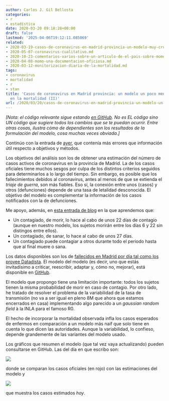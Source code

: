 ```yaml
---
author: Carlos J. Gil Bellosta
categories:
- r
- estadística
date: 2020-03-20 09:18:28+00:00
draft: false
lastmod: '2025-04-06T19:12:11.085069'
related:
- 2020-03-19-casos-de-coronavirus-en-madrid-provincia-un-modelo-muy-crudo-basado-en-la-mortalidad.md
- 2020-05-07-coronavirus-cualitativo.md
- 2020-10-23-comentarios-varios-sobre-un-articulo-de-el-pais-sobre-momo.md
- 2020-04-08-momo-una-documentacion-oficiosa.md
- 2020-03-12-monitorizacion-diaria-de-la-mortalidad.md
tags:
- coronavirus
- mortalidad
- r
- stan
title: 'Casos de coronavirus en Madrid provincia: un modelo un poco menos crudo basado
  en la mortalidad (II)'
url: /2020/03/20/casos-de-coronavirus-en-madrid-provincia-un-modelo-un-poco-menos-crudo-basado-en-la-mortalidad-ii/
---
```


_[Nota: el código relevante sigue estando [en GitHub](https://github.com/cjgb/covid_madrid). No es EL código sino UN código que sugiere todos los cambios que se te puedan ocurrir. Entre otras cosas, ilustra cómo de dependientes son los resultados de la formulación del modelo, cosa muchas veces obviada.]_

Continúo con la entrada de [ayer](https://datanalytics.com/2020/03/19/casos-de-coronavirus-en-madrid-provincia-un-modelo-muy-crudo-basado-en-la-mortalidad/), que contenía más errores que información útil respecto a objetivos y métodos.

Los objetivos del análisis son los de obtener una estimación del número de casos activos de coronavirus en la provincia de Madrid. La de los casos oficiales tiene muchos sesgos por culpa de los distintos criterios seguidos para determinarlos a lo largo del tiempo. Sin embargo, es posible que los fallecimientos debidos al coronavirus, antes al menos de que se extienda el _triaje de guerra_, son más fiables. Eso sí, la conexión entre unos (casos) y otros (defunciones) depende de una tasa de letalidad desconocida. El objetivo del modelo es complementar la información de los casos notificados con la de defunciones.

Me apoyo, además, en [esta entrada de blog](https://medium.com/@carlosbort/coronavirus-podr%C3%ADa-haber-hasta-100-veces-m%C3%A1s-contagiados-de-los-reportados-7f54cbcdeec) en la que aprendemos que:

* Un contagiado, de morir, lo hace al cabo de unos 22 días de contagio (aunque en nuestro modelo, los sujetos morirán entre los días 6 y 22 sin distingos entre ellos).
* Un contagiado, de sanar, lo hace al cabo de unos 27 días.
* Un contagiado puede contagiar a otros durante todo el periodo hasta que al final muere o sana.

Los datos disponibles son los de [fallecidos en Madrid por día tal como los provee Datadista](https://github.com/datadista). El modelo del modelo (es decir, uno que estás invitadísimo a criticar, reescribir, adaptar y, cómo no, mejorar), está disponible en [GitHub](https://github.com/cjgb/covid_madrid).

El modelo que propongo tiene una limitación importante: todos los sujetos tienen la misma probabilidad de morir en caso de contagio. Por otro lado, he tratado de resolver el problema de la variabilidad de la tasa de transmisión (no va a ser igual en pleno 8M que ahora que estamos encerrados en casa) implementando algo parecido a un _gaussian random field_ à la INLA para el famoso R0.

El hecho de incorporar la mortalidad observada infla los casos esperados de  enfermos en comparación a un modelo más naif que solo tiene en cuenta lo que dicen las autoridades. Aunque la variabilidad, lo confieso, depende grandemente de las variantes del modelo usado.

Los gráficos que resumen el modelo (que tal vez vaya actualizando) pueden consultarse en GitHub. Las del día en que escribo son:

![](/wp-uploads/2020/03/Rplot-972x1024.png#center)

donde se comparan los casos oficiales  (en rojo) con las estimaciones del modelo y

![](/wp-uploads/2020/03/Rplot01-972x1024.png#center)

que muestra los casos estimados _hoy_.